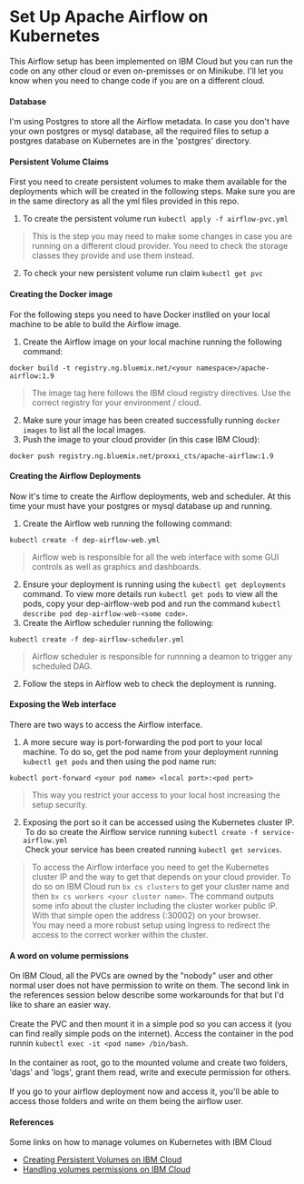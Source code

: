 # Set Up Apache Airflow on Kubernetes
This Airflow setup has been implemented on IBM Cloud but you can run the code on any other cloud or even on-premisses or on Minikube. I'll let you know when you need to change code if you are on a different cloud.

#### Database
I'm using Postgres to store all the Airflow metadata. In case you don't have your own postgres or mysql database, all the required files to setup a postgres database on Kubernetes are in the 'postgres' directory.

#### Persistent Volume Claims
First you need to create persistent volumes to make them available for the deployments which will be created in the following steps. Make sure you are in the same directory as all the yml files provided in this repo.
1. To create the persistent volume run `kubectl apply -f airflow-pvc.yml`
>This is the step you may need to make some changes in case you are running on a different cloud provider. You need to check the storage classes they provide and use them instead.
2. To check your new persistent volume run claim `kubectl get pvc`

#### Creating the Docker image
For the following steps you need to have Docker instlled on your local machine to be able to build the Airflow image.
1. Create the Airflow image on your local machine running the following command:
```
docker build -t registry.ng.bluemix.net/<your namespace>/apache-airflow:1.9
```
>The image tag here follows the IBM cloud registry directives. Use the correct registry for your environment / cloud.
2. Make sure your image has been created successfully running `docker images` to list all the local images.
3. Push the image to your cloud provider (in this case IBM Cloud):
```
docker push registry.ng.bluemix.net/proxxi_cts/apache-airflow:1.9
```

#### Creating the Airflow Deployments
Now it's time to create the Airflow deployments, web and scheduler. At this time your must have your postgres or mysql database up and running.
1. Create the Airflow web running the following command:
```
kubectl create -f dep-airflow-web.yml
```
>Airflow web is responsible for all the web interface with some GUI controls as well as graphics and dashboards.
2. Ensure your deployment is running using the `kubectl get deployments` command. To view more details run `kubectl get pods` to view all the pods, copy your dep-airflow-web pod and run the command `kubectl describe pod dep-airflow-web-<some code>`.
3. Create the Airflow scheduler running the following:
```
kubectl create -f dep-airflow-scheduler.yml
```
>Airflow scheduler is responsible for runnning a deamon to trigger any scheduled DAG.
2. Follow the steps in Airflow web to check the deployment is running.

#### Exposing the Web interface
There are two ways to access the Airflow interface.
1. A more secure way is port-forwarding the pod port to your local machine. To do so, get the pod name from your deployment running `kubectl get pods` and then using the pod name run:
```
kubectl port-forward <your pod name> <local port>:<pod port>
```
>This way you restrict your access to your local host increasing the setup security.
2. Exposing the port so it can be accessed using the Kubernetes cluster IP.<BR>
  To do so create the Airflow service running `kubectl create -f service-airflow.yml`<BR>
  Check your service has been created running `kubectl get services`.

>To access the Airflow interface you need to get the Kubernetes cluster IP and the way to get that depends on your cloud provider. To do so on IBM Cloud run `bx cs clusters` to get your cluster name and then `bx cs workers <your cluster name>`. The command outputs some info about the cluster including the cluster worker public IP. With that simple open the address (<worker public IP>:30002) on your browser.<BR>
  You may need a more robust setup using Ingress to redirect the access to the correct worker within the cluster.

#### A word on volume permissions
On IBM Cloud, all the PVCs are owned by the "nobody" user and other normal user does not have permission to write on them. The second link in the references session below describe some workarounds for that but I'd like to share an easier way.<BR><BR>
Create the PVC and then mount it in a simple pod so you can access it (you can find really simple pods on the internet). Access the container in the pod runnin `kubectl exec -it <pod name> /bin/bash`.<BR><BR>
In the container as root, go to the mounted volume and create two folders, 'dags' and 'logs', grant them read, write and execute permission for others.<BR><BR>
If you go to your airflow deployment now and access it, you'll be able to access those folders and write on them being the airflow user.

#### References
Some links on how to manage volumes on Kubernetes with IBM Cloud
* [Creating Persistent Volumes on IBM Cloud](https://console.bluemix.net/docs/containers/cs_storage.html#storage)
* [Handling volumes permissions on IBM Cloud](https://console.bluemix.net/docs/containers/cs_storage.html#nonroot)
